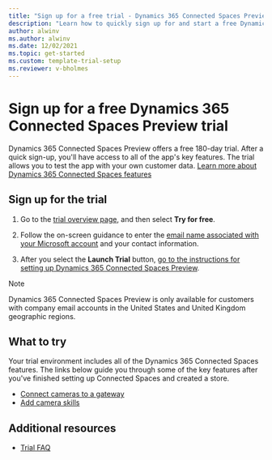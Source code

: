 ```yaml
---
title: "Sign up for a free trial - Dynamics 365 Connected Spaces Preview| Microsoft Docs"
description: "Learn how to quickly sign up for and start a free Dynamics 365 Connected Spaces Preview trial. Explore the app with tours and videos, and find additional learning resources."
author: alwinv
ms.author: alwinv
ms.date: 12/02/2021
ms.topic: get-started
ms.custom: template-trial-setup 
ms.reviewer: v-bholmes
---
```


# Sign up for a free Dynamics 365 Connected Spaces Preview trial

Dynamics 365 Connected Spaces Preview offers a free 180-day trial. After a quick sign-up, you'll have access to all of the app's key features. The trial allows you to test the app 
with your own customer data. [Learn more about Dynamics 365 Connected Spaces features](index.md)

## Sign up for the trial

1. Go to the [trial overview page](https://dynamics.microsoft.com/connected-spaces/overview/), and then select **Try for free**.

2. Follow the on-screen guidance to enter the 
[email name associated with your Microsoft account](https://support.microsoft.com/windows/what-is-a-microsoft-account-4a7c48e9-ff5a-e9c6-5a5c-1a57d66c3bfa) and your contact information.

3. After you select the **Launch Trial** button, [go to the instructions for setting up Dynamics 365 Connected Spaces Preview](setup.md). 

> [!NOTE]
> Dynamics 365 Connected Spaces Preview is only available for customers with company email accounts in the United States and United Kingdom geographic regions.

## What to try

Your trial environment includes all of the Dynamics 365 Connected Spaces features. The links below guide you through some of the key features after you've finished setting up Connected Spaces and created a store.

- [Connect cameras to a gateway](cameras-connect.md)
- [Add camera skills](cameras-add-skills.md)

## Additional resources

- [Trial FAQ](trial-faq.md)
